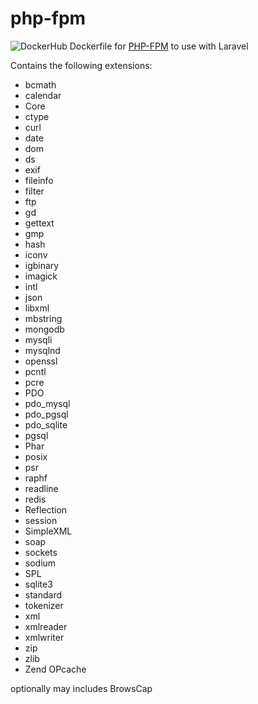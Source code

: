 # php-fpm

![DockerHub](https://img.shields.io/docker/automated/p5ych0/php-fpm.svg) Dockerfile for [PHP-FPM](https://hub.docker.com/r/p5ych0/php-fpm) to use with Laravel

Contains the following extensions:

* bcmath
* calendar
* Core
* ctype
* curl
* date
* dom
* ds
* exif
* fileinfo
* filter
* ftp
* gd
* gettext
* gmp
* hash
* iconv
* igbinary
* imagick
* intl
* json
* libxml
* mbstring
* mongodb
* mysqli
* mysqlnd
* openssl
* pcntl
* pcre
* PDO
* pdo_mysql
* pdo_pgsql
* pdo_sqlite
* pgsql
* Phar
* posix
* psr
* raphf
* readline
* redis
* Reflection
* session
* SimpleXML
* soap
* sockets
* sodium
* SPL
* sqlite3
* standard
* tokenizer
* xml
* xmlreader
* xmlwriter
* zip
* zlib
* Zend OPcache

optionally may includes BrowsCap
